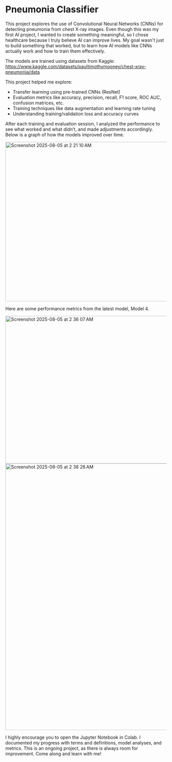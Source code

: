 # Pneumonia Classifier

This project explores the use of Convolutional Neural Networks (CNNs) for detecting pneumonia from chest X-ray images. Even though this was my first AI project, I wanted to create something meaningful, so I chose healthcare because I truly believe AI can improve lives. My goal wasn't just to build something that worked, but to learn how AI models like CNNs actually work and how to train them effectively. 

The models are trained using datasets from Kaggle: https://www.kaggle.com/datasets/paultimothymooney/chest-xray-pneumonia/data

This project helped me explore:
- Transfer learning using pre-trained CNNs (ResNet)
- Evaluation metrics like accuracy, precision, recall, F1 score, ROC AUC, confusion matrices, etc. 
- Training techniques like data augmentation and learning rate tuning
- Understanding training/validation loss and accuracy curves

After each training and evaluation session, I analyzed the performance to see what worked and what didn’t, and made adjustments accordingly. Below is a graph of how the models improved over time. 

<img width="838" height="496" alt="Screenshot 2025-08-05 at 2 21 10 AM" src="https://github.com/user-attachments/assets/c4d43909-6850-4f11-be57-6a15f69e2202" />

Here are some performance metrics from the latest model, Model 4.

<img width="995" height="459" alt="Screenshot 2025-08-05 at 2 36 07 AM" src="https://github.com/user-attachments/assets/8ed8a5c5-7236-45a7-a904-52328bc8347b" />

<img width="928" height="829" alt="Screenshot 2025-08-05 at 2 38 26 AM" src="https://github.com/user-attachments/assets/f3be8c4d-0253-45e7-a09a-d1c1c5453cc7" />


I highly encourage you to open the Jupyter Notebook in Colab. I documented my progress with terms and definitions, model analyses, and metrics. This is an ongoing project, as there is always room for improvement. Come along and learn with me!


